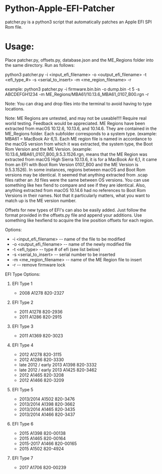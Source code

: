 # Python-Apple-EFI-Patcher
patcher.py is a python3 script that automatically patches an Apple EFI SPI Rom file.

# Usage:
Place patcher.py, offsets.py, database.json and the ME_Regions folder into the same directory. Run as follows:

python3 patcher.py -i <input_efi_filename> -o <output_efi_filename> -t <efi_type_#> -s <serial_to_insert> -m <me_region_filename> -r

example: python3 patcher.py -i firmware.bin.bin -o dump.bin -t 5 -s ABCDEFGH1234 -m ME_Regions/MBA61/10.13.6_MBA61_0107_B00.rgn -r

Note: You can drag and drop files into the terminal to avoid having to type locations.

Note: ME Regions are untested, and may not be useable!!!! Require real world testing. Feedback would be appreciated.
ME Regions have been extracted from macOS 10.12.6, 10.13.6, and 10.14.6. They are contained in the ME_Regions folder. Each subfolder corresponds to a system type. (example: MBA61 = MacBook Air 6,1). Each ME region file is named in accordance to the macOS version from which it was extracted, the system type, the Boot Rom Version and the ME Version. (example: 10.13.6_MBA61_0107_B00_9.5.3.1526.rgn, means that the ME Region was extracted from macOS High Sierra 10.13.6, it is for a MacBook Air 6,1, it came from an EFI with Boot Rom Version 0107_B00 and the ME Version is 9.5.3.1526). In some instances, regions between macOS and Boot Rom versions may be identical. It seemed that anything extracted from .scap files rather an .fd files were the same between OS versions. You can use something like hex fiend to compare and see if they are identical. Also, anything extracted from macOS 10.14.6 had no references to Boot Rom Versions in their names. Not that it particularly matters, what you want to match up is the ME version number.

Offsets for new types of EFI's can also be easily added. Just follow the format provided in the offsets.py file and append your additions. Use something like hexfiend to acquire the line position offsets for each region.


Options:
* -i <input_efi_filename>     -- name of the file to be modified</li>
* -o <output_efi_filename>    -- name of the newly modified file</li>
* -t <efi_type>               -- type # of efi (see list below)</li>
* -s <serial_to_insert>       -- serial number to be inserted</li>
* -m <me_region_filename>     -- name of the ME Region file to insert</li>
* -r                          -- remove firmware lock</li>

EFI Type Options:

1. EFI Type 1
   - 2008 A1278 820-2327

2. EFI Type 2
   - 2011 A1278 820-2936
   - 2011 A1286 820-2915

3. EFI Type 3
   - 2011 A1369 820-3023

4. EFI Type 4 
   - 2012 A1278 820-3115
   - 2012 A1286 820-3330
   - late 2012 / early 2013 A1398 820-3332
   - late 2012 / early 2013 A1425 820-3462
   - 2012 A1465 820-3208
   - 2012 A1466 820-3209

5. EFI Type 5
   - 2013/2014 A1502 820-3476
   - 2013/2014 A1398 820-3662
   - 2013/2014 A1465 820-3435
   - 2013/2014 A1466 820-3437

6. EFI Type 6
   - 2015 A1398 820-00138
   - 2015 A1465 820-00164
   - 2015-2017 A1466 820-00165
   - 2015 A1502 820-4924

7. EFI Type 7
   - 2017 A1706 820-00239
